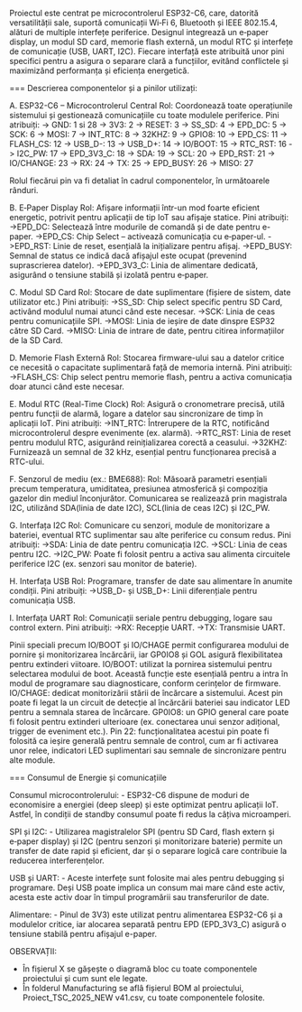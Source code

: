   Proiectul este centrat pe microcontrolerul ESP32-C6, care, datorită versatilității sale, suportă comunicații Wi‑Fi 6, 
Bluetooth și IEEE 802.15.4, alături de multiple interfețe periferice. Designul integrează un e‑paper display, un modul SD 
card, memorie flash externă, un modul RTC și interfețe de comunicație (USB, UART, I2C). Fiecare interfață este atribuită 
unor pini specifici pentru a asigura o separare clară a funcțiilor, evitând conflictele și maximizând performanța și
eficiența energetică.


=== Descrierea componentelor și a pinilor utilizați:

A. ESP32-C6 – Microcontrolerul Central
Rol: Coordonează toate operațiunile sistemului și gestionează comunicațiile cu toate modulele periferice.
Pini atribuiți:
	-> GND: 1 si 28
	-> 3V3: 2
	-> RESET: 3
	-> SS_SD: 4
	-> EPD_DC: 5
	-> SCK: 6
	-> MOSI: 7
	-> INT_RTC: 8
	-> 32KHZ: 9
	-> GPIO8: 10
	-> EPD_CS: 11
	-> FLASH_CS: 12
	-> USB_D-: 13
	-> USB_D+: 14
	-> IO/BOOT: 15
	-> RTC_RST: 16
	-> I2C_PW: 17
	-> EPD_3V3_C: 18
	-> SDA: 19
	-> SCL: 20
	-> EPD_RST: 21
	-> IO/CHANGE: 23
	-> RX: 24
	-> TX: 25
	-> EPD_BUSY: 26
	-> MISO: 27

Rolul fiecărui pin va fi detaliat în cadrul componentelor, în următoarele rânduri.

B. E‑Paper Display
Rol: Afișare informații într-un mod foarte eficient energetic, potrivit pentru aplicații de tip IoT sau afișaje statice.
Pini atribuiți:
	->EPD_DC: Selectează între modurile de comandă și de date pentru e-paper.
	->EPD_CS: Chip Select – activează comunicația cu e‑paper-ul.
	->EPD_RST: Linie de reset, esențială la inițializare pentru afișaj.
	->EPD_BUSY: Semnal de status ce indică dacă afișajul este ocupat (prevenind suprascrierea datelor).
	->EPD_3V3_C: Linia de alimentare dedicată, asigurând o tensiune stabilă și izolată pentru e‑paper.

C. Modul SD Card
Rol: Stocare de date suplimentare (fișiere de sistem, date utilizator etc.)
Pini atribuiți:
	->SS_SD: Chip select specific pentru SD Card, activând modulul numai atunci când este necesar.
	->SCK: Linia de ceas pentru comunicațiile SPI.
	->MOSI: Linia de ieșire de date dinspre ESP32 către SD Card.
	->MISO: Linia de intrare de date, pentru citirea informațiilor de la SD Card.

D. Memorie Flash Externă
Rol: Stocarea firmware-ului sau a datelor critice ce necesită o capacitate suplimentară față de memoria internă.
Pini atribuiți:
	->FLASH_CS: Chip select pentru memorie flash, pentru a activa comunicația doar atunci când este necesar.

E. Modul RTC (Real-Time Clock)
Rol: Asigură o cronometrare precisă, utilă pentru funcții de alarmă, logare a datelor sau sincronizare de timp în 
aplicații IoT.
Pini atribuiți:
	->INT_RTC: Întrerupere de la RTC, notificând microcontrolerul despre evenimente (ex. alarmă).
	->RTC_RST: Linia de reset pentru modulul RTC, asigurând reinițializarea corectă a ceasului.
	->32KHZ: Furnizează un semnal de 32 kHz, esențial pentru funcționarea precisă a RTC-ului.

F. Senzorul de mediu (ex.: BME688):
Rol: Măsoară parametri esențiali precum temperatura, umiditatea, presiunea atmosferică și compoziția gazelor din mediul 
înconjurător.
Comunicarea se realizează prin magistrala I2C, utilizând SDA(linia de date I2C), SCL(linia de ceas I2C) și I2C_PW.

G. Interfața I2C
Rol: Comunicare cu senzori, module de monitorizare a bateriei, eventual RTC suplimentar sau alte periferice cu consum 
redus.
Pini atribuiți:
	->SDA: Linia de date pentru comunicația I2C.
	->SCL: Linia de ceas pentru I2C.
	->I2C_PW: Poate fi folosit pentru a activa sau alimenta circuitele periferice I2C (ex. senzori sau monitor de baterie).

H. Interfața USB
Rol: Programare, transfer de date sau alimentare în anumite condiții.
Pini atribuiți:
	->USB_D- și USB_D+: Linii diferențiale pentru comunicația USB.

I. Interfața UART
Rol: Comunicații seriale pentru debugging, logare sau control extern.
Pini atribuiți:
	->RX: Recepție UART.
	->TX: Transmisie UART.

Pinii speciali precum IO/BOOT și IO/CHAGE permit configurarea modului de pornire și monitorizarea încărcării, iar GP0IO8 
și GOL asigură flexibilitatea pentru extinderi viitoare.
	IO/BOOT: utilizat la pornirea sistemului pentru selectarea modului de boot. Această funcție este esențială pentru a 
intra în modul de programare sau diagnosticare, conform cerințelor de firmware.
	IO/CHAGE: dedicat monitorizării stării de încărcare a sistemului. Acest pin poate fi legat la un circuit de detecție al 
încărcării bateriei sau indicator LED pentru a semnala starea de încărcare.
	GP0IO8: un GPIO general care poate fi folosit pentru extinderi ulterioare (ex. conectarea unui senzor adițional, trigger 
de eveniment etc.).
	Pin 22: funcționalitatea acestui pin poate fi folosită ca ieșire generală pentru semnale de control, cum ar fi activarea 
unor relee, indicatori LED suplimentari sau semnale de sincronizare pentru alte module.


=== Consumul de Energie și comunicațiile

Consumul microcontrolerului:
	- ESP32-C6 dispune de moduri de economisire a energiei (deep sleep) și este optimizat pentru aplicații IoT. Astfel, în 
condiții de standby consumul poate fi redus la câțiva microamperi.

SPI și I2C:
	- Utilizarea magistralelor SPI (pentru SD Card, flash extern și e‑paper display) și I2C (pentru senzori și monitorizare 
baterie) permite un transfer de date rapid și eficient, dar și o separare logică care contribuie la reducerea 
interferențelor.

USB și UART:
	- Aceste interfețe sunt folosite mai ales pentru debugging și programare. Deși USB poate implica un consum mai mare când 
este activ, acesta este activ doar în timpul programării sau transferurilor de date.

Alimentare:
	- Pinul de 3V3) este utilizat pentru alimentarea ESP32-C6 și a modulelor critice, iar alocarea separată pentru EPD 
(EPD_3V3_C) asigură o tensiune stabilă pentru afișajul e-paper.


OBSERVAȚII:
- În fișierul X se gășește o diagramă bloc cu toate componentele proiectului și cum sunt ele legate.
- În folderul Manufacturing se aflâ fișierul BOM al proiectului, Proiect_TSC_2025_NEW v41.csv, cu toate componentele 
folosite.
